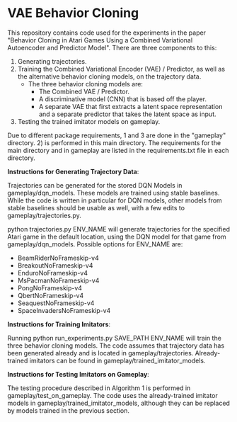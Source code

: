# VAE Behavior Cloning

This repository contains code used for the experiments in the paper 
"Behavior Cloning in Atari Games Using a Combined Variational Autoencoder and
Predictor Model". There are three 
components to this:

1)  Generating trajectories.
2)  Training the Combined Variational Encoder (VAE) / Predictor, as well as the 
alternative behavior cloning models, on the trajectory data.
    - The three behavior cloning models are:
        - The Combined VAE / Predictor.
        - A discriminative model (CNN) that is based off the player.
        - A separate VAE that first extracts a latent space representation and 
        a separate predictor that takes the latent space as input.
3)  Testing the trained imitator models on gameplay.

Due to different package requirements, 1 and 3 are done in the "gameplay" 
directory. 2) is performed in 
this main directory. The requirements for the main directory and in gameplay
are listed in the requirements.txt file in each directory.

__Instructions for Generating Trajectory Data__: 

Trajectories can be generated
for the stored DQN Models in gameplay/dqn_models. These models are trained using
stable baselines. While the code is written in particular for DQN models, other
models from stable baselines should be usable as well, with a few edits to 
gameplay/trajectories.py.

python trajectories.py ENV_NAME will generate trajectories for the 
specified Atari game in the default location, using the DQN model for that game
from gameplay/dqn_models. Possible options for ENV_NAME are: 
- BeamRiderNoFrameskip-v4
- BreakoutNoFrameskip-v4
- EnduroNoFrameskip-v4
- MsPacmanNoFrameskip-v4
- PongNoFrameskip-v4
- QbertNoFrameskip-v4
- SeaquestNoFrameskip-v4
- SpaceInvadersNoFrameskip-v4


__Instructions for Training Imitators__:

Running python run_experiments.py SAVE_PATH ENV_NAME will train the three 
behavior cloning models. The code assumes that trajectory data has been 
generated already and is located in gameplay/trajectories. Already-trained 
imitators can be found in gameplay/trained_imitator_models.

__Instructions for Testing Imitators on Gameplay__:

The testing procedure described in Algorithm 1 is performed in
gameplay/test_on_gameplay. The code uses the already-trained imitator models 
in gameplay/trained_imitator_models, although they can be replaced by models
trained in the previous section.
